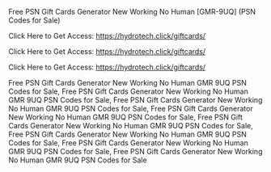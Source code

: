 Free PSN Gift Cards Generator New Working No Human [GMR-9UQ] (PSN Codes for Sale)

Click Here to Get Access: https://hydrotech.click/giftcards/

Click Here to Get Access: https://hydrotech.click/giftcards/

Click Here to Get Access: https://hydrotech.click/giftcards/

Free PSN Gift Cards Generator New Working No Human GMR 9UQ PSN Codes for Sale, Free PSN Gift Cards Generator New Working No Human GMR 9UQ PSN Codes for Sale, Free PSN Gift Cards Generator New Working No Human GMR 9UQ PSN Codes for Sale, Free PSN Gift Cards Generator New Working No Human GMR 9UQ PSN Codes for Sale, Free PSN Gift Cards Generator New Working No Human GMR 9UQ PSN Codes for Sale, Free PSN Gift Cards Generator New Working No Human GMR 9UQ PSN Codes for Sale, Free PSN Gift Cards Generator New Working No Human GMR 9UQ PSN Codes for Sale, Free PSN Gift Cards Generator New Working No Human GMR 9UQ PSN Codes for Sale
